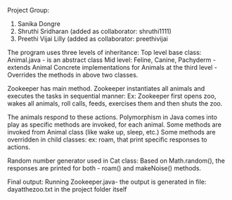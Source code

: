 Project Group: 

1) Sanika Dongre
2) Shruthi Sridharan (added as collaborator: shruthi1111)
3) Preethi Vijai Lilly (added as collaborator: preethivijai

The program uses three levels of inheritance: 
Top level base class: Animal.java - is an abstract class
Mid level: Feline, Canine, Pachyderm - extends Animal 
Concrete implementations for Animals at the third level - Overrides the methods in above two classes. 

Zookeeper has main method. Zookeeper instantiates all animals and executes the tasks in sequential manner: 
Ex: Zookeeper first opens zoo, wakes all animals, roll calls, feeds, exercises them and then shuts the zoo. 

The animals respond to these actions. Polymorphism in Java comes into play as specific methods are invoked, for each animal. 
Some methods are invoked from Animal class (like wake up, sleep, etc.)
Some methods are overridden in child classes: ex: roam, that print specific responses to actions.

Random number generator used in Cat class: 
Based on Math.random(), the responses are printed for both - roam() and makeNoise() methods. 

Final output: 
Running Zookeeper.java- the output is generated in file: dayatthezoo.txt in the project folder itself
